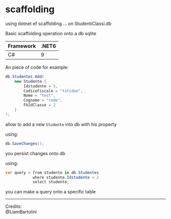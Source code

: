 # scaffolding
using dotnet ef scaffolding ... on StudentiClassi.db

Basic scaffolding operation onto a db sqlite

|Framework | .NET6 |
|----------|-------|
|C# | 9 |

An piece of code for example:
```c#
db.Studentes.Add(
    new Studente {
        Idstudente = 3,
        CodiceFiscale = "tstcdoe",
        Nome = "test",
        Cognome = "code",
        FkIdClasse = 2
    }
);
```
allow to add a new `Studente` into db with his property

using:
```c#
db.SaveChanges();
```
you persist changes onto db

using:
```c#
var query = from studente in db.Studentes
            where studente.Idstudente < 2
            select studente;
```
you can make a query onto a specific table

---
Credits:  
@LiamBartolini
